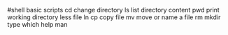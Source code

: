 #shell basic scripts
cd change directory
ls list directory content
pwd print working directory
less
file
ln
cp copy file
mv move or name a file
rm
mkdir
type
which
help
man 

